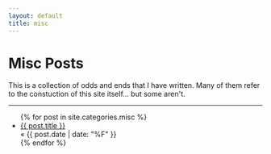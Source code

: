 ```yaml
---
layout: default
title: misc
---
```


# Misc Posts

This is a collection of odds and ends that I have written. Many of them
refer to the constuction of this site itself... but some aren't.

<hr/>

<ul class="posts">
    {% for post in site.categories.misc %}
        <li>
        <a href="{{ post.url }}">{{ post.title }}</a>
        <div class="listing-date">&laquo;
            <span>{{ post.date | date: "%F" }}</span>
        </div>
    </li>
    {% endfor %}
</ul>

